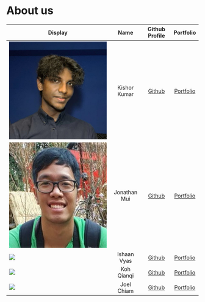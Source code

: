 # About us

Display | Name | Github Profile | Portfolio 
--------|:----:|:--------------:|:---------:
![](images/KishorPic.jpg) | Kishor Kumar | [Github](https://github.com/KishorKumar11) | [Portfolio](team/kishorkumar11.md)
![](images/JonPic.jpg) | Jonathan Mui | [Github](https://github.com/jonathanmui4) | [Portfolio](docs/team/johndoe.md)
![](https://via.placeholder.com/100.png?text=Photo) | Ishaan Vyas | [Github](https://github.com/) | [Portfolio](docs/team/ishaaanvyas.md)
![](https://via.placeholder.com/100.png?text=Photo) | Koh Qianqi | [Github](https://github.com/) | [Portfolio](docs/team/johndoe.md)
![](https://via.placeholder.com/100.png?text=Photo) | Joel Chiam | [Github](https://github.com/) | [Portfolio](docs/team/johndoe.md)
